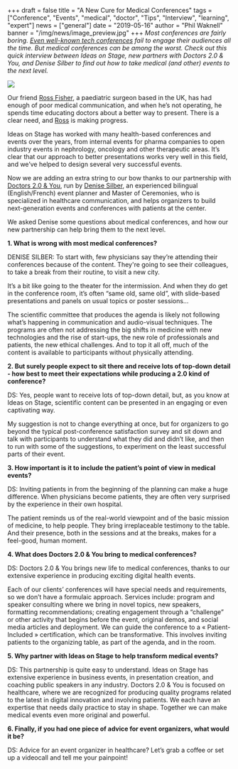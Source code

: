 +++
draft = false
title = "A New Cure for Medical Conferences"
tags = ["Conference", "Events", "medical", "doctor", "Tips", "Interview", "learning", "expert"]
news = ["general"]
date = "2019-05-16"
author = "Phil Waknell"
banner = "/img/news/image_preview.jpg"
+++
_Most conferences are fairly boring._ [_Even well-known tech conferences_](https://www.ideasonstage.com/news/2019/01/15/2019-01-14-i-presented-at-ces-and-all-i-got-was-a-bunch-of-ungrateful-tweets/) _fail to engage their audiences all the time. But medical conferences can be among the worst. Check out this quick interview between Ideas on Stage, new partners with Doctors 2.0 & You, and Denise Silber to find out how to take medical (and other) events to the next level._

![](/img/news/image_preview.jpg)

Our friend [Ross Fisher](https://www.linkedin.com/in/ross-fisher-29b5902b/?originalSubdomain=uk), a paediatric surgeon based in the UK, has had enough of poor medical communication, and when he’s not operating, he spends time educating doctors about a better way to present. There is a clear need, and [Ross](https://www.youtube.com/watch?v=qFza3W87eDg) is making progress.

Ideas on Stage has worked with many health-based conferences and events over the years, from internal events for pharma companies to open industry events in nephrology, oncology and other therapeutic areas. It’s clear that our approach to better presentations works very well in this field, and we’ve helped to design several very successful events.

Now we are adding an extra string to our bow thanks to our partnership with [Doctors 2.0 & You](http://www.doctors20.com), run by [Denise Silber](http://www.basilstrategies.com/about-denise-silber/), an experienced bilingual (English/French) event planner and Master of Ceremonies, who is specialized in healthcare communication, and helps organizers to build next-generation events and conferences with patients at the center.

We asked Denise some questions about medical conferences, and how our new partnership can help bring them to the next level.

**1. What is wrong with most medical conferences?**

DENISE SILBER: To start with, few physicians say they’re attending their conferences because of the content. They're going to see their colleagues, to take a break from their routine, to visit a new city. 

It’s a bit like going to the theater for the intermission. And when they do get in the conference room, it’s often “same old, same old”, with slide-based presentations and panels on usual topics or poster sessions…

The scientific committee that produces the agenda is likely not following what’s happening in communication and audio-visual techniques. The programs are often not addressing the big shifts in medicine with new technologies and the rise of start-ups,  the new role of professionals and patients,  the new ethical challenges. And to top it all off, much of the content is available to participants without physically attending.

**2. But surely people expect to sit there and receive lots of top-down detail - how best to meet their expectations while producing a 2.0 kind of conference?**

DS: Yes, people want to receive lots of top-down detail, but, as you know at Ideas on Stage, scientific content can be presented in an engaging or even captivating way.

My suggestion is not to change everything at once,  but for organizers to go beyond the typical post-conference satisfaction survey and sit down and talk with participants to understand what they did and didn’t like, and then to run with some of the suggestions, to experiment on the least successful parts of their event. 

**3. How important is it to include the patient’s point of view in medical events?**

DS:  Inviting patients in from the beginning of the planning can make a huge difference. When physicians become patients, they are often very surprised by the experience in their own hospital.

The patient reminds us of the real-world viewpoint and of the basic mission of medicine, to help people. They bring irreplaceable testimony to the table. And their presence, both in the sessions and at the breaks, makes for a feel-good, human moment. 

**4. What does Doctors 2.0 & You bring to medical conferences?**

DS: Doctors 2.0 & You brings new life to medical conferences, thanks to our extensive experience in producing exciting digital health events. 

Each of our clients’ conferences will have special needs and requirements, so we don’t have a formulaic approach. Services include: program and speaker consulting where we bring in novel topics, new speakers, formatting recommendations; creating engagement through a “challenge” or other activity that begins before the event, original demos, and social media articles and deployment. We can guide the conference to a « Patient-Included » certification, which can be transformative. This involves inviting patients to the organizing table, as part of the agenda, and in the room. 

**5. Why partner with Ideas on Stage to help transform medical events?**

DS: This partnership is quite easy to understand. Ideas on Stage has extensive experience in business events, in presentation creation, and coaching public speakers in any industry. Doctors 2.0 & You is focused on healthcare, where we are recognized for producing quality programs related to the latest in digital innovation and involving patients. We each have an expertise that needs daily practice to stay in shape. Together we can make medical events even more original and powerful.

**6. Finally, if you had one piece of advice for event organizers, what would it be?**

DS: Advice for an event organizer in healthcare? Let’s grab a coffee or set up a videocall and tell me your painpoint!
